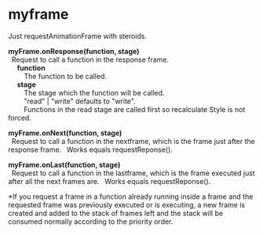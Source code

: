 # myframe

Just requestAnimationFrame with steroids.


**myFrame.onResponse(function, stage)**  
&ensp;Request to call a function in the response frame.  
&ensp;&ensp; **function**  
&ensp;&ensp;&ensp;&ensp; The function to be called.  
&ensp;&ensp; **stage**  
&ensp;&ensp;&ensp;&ensp; The stage which the function will be called.  
&ensp;&ensp;&ensp;&ensp; "read" | "write"   defaults to "write".  
&ensp;&ensp;&ensp;&ensp; Functions in the read stage are called first so recalculate Style is not forced.  
 

**myFrame.onNext(function, stage)**  
&ensp;Request to call a function in the nextframe, which is the frame just after the response frame.
&ensp;Works equals requestReponse().

**myFrame.onLast(function, stage)**  
&ensp;Request to call a function in the lastframe, which is the frame executed just after all the next frames are.
&ensp;Works equals requestReponse().


*If you request a frame in a function already running inside a frame and the requested frame was previously executed or is executing, a new frame is created and added to the stack of frames left and the stack will be consumed normally according to the priority order.
